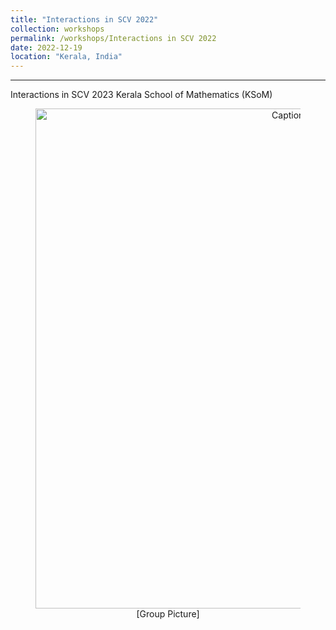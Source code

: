 ```yaml
---
title: "Interactions in SCV 2022"
collection: workshops
permalink: /workshops/Interactions in SCV 2022
date: 2022-12-19
location: "Kerala, India"
---
```


---
Interactions in SCV 2023
Kerala School of Mathematics (KSoM)

<div style="text-align: center;">
    <figure>
        <img src="/files/SCV-2022.jpg" alt="Caption2" style="width: 800px; display: block; margin: 0 auto;">
        <figcaption>[Group Picture]</figcaption>
    </figure>
</div> 


